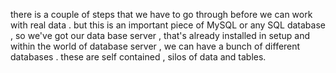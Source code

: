 there is a couple of steps that we have to go through before we can work with real data . but this is an important piece of MySQL or any SQL database , so we've got our data base server , that's already installed in setup and within the world of database server , we can have a bunch of different databases . these are self contained , silos of data and tables. 


